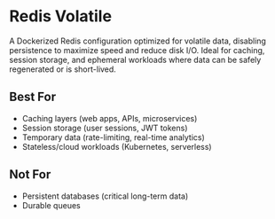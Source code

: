 # Redis Volatile

A Dockerized Redis configuration optimized for volatile data, disabling persistence to maximize speed and reduce disk I/O. Ideal for caching, session storage, and ephemeral workloads where data can be safely regenerated or is short-lived.

## Best For
- Caching layers (web apps, APIs, microservices)
- Session storage (user sessions, JWT tokens)
- Temporary data (rate-limiting, real-time analytics)
- Stateless/cloud workloads (Kubernetes, serverless)

## Not For
- Persistent databases (critical long-term data)
- Durable queues